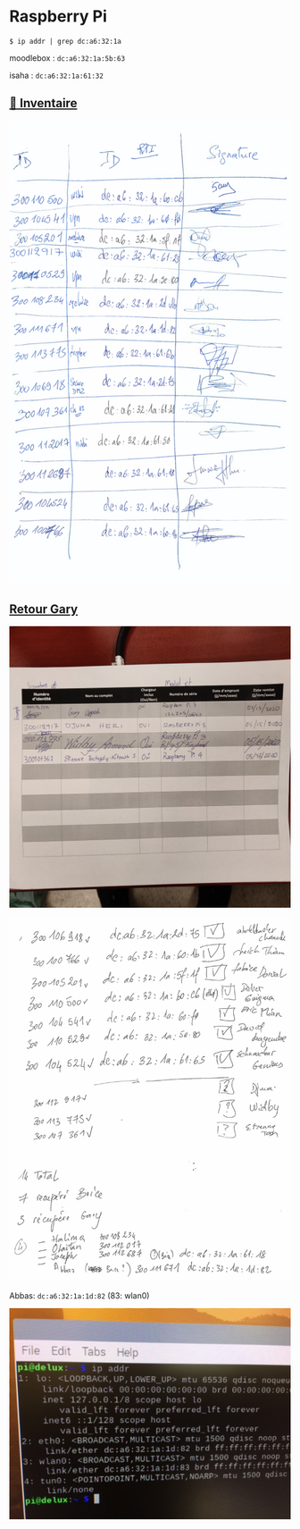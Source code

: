 # Raspberry Pi

```
$ ip addr | grep dc:a6:32:1a
```

moodlebox : `dc:a6:32:1a:5b:63`

isaha     : `dc:a6:32:1a:61:32`


## [:strawberry: Inventaire](images/19121615_50_24.pdf)
<img src="images/19121615_50_24.png" width="" heigth=""></img>

## [Retour Gary](images/IMG_20200515_145043.jpg)

<img src="images/IMG_20200515_145043.jpg" width="" heigth=""></img>

<img src="images/20061017_13_59.png" width="" heigth=""></img>

Abbas: `dc:a6:32:1a:1d:82` (83: wlan0)

<img src="images/IMG_1910.JPG" width="" heigth=""></img>



